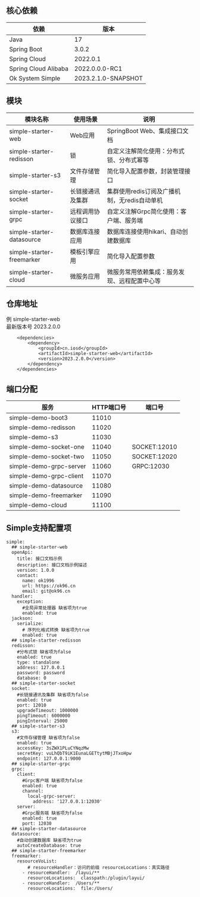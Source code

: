 ## 核心依赖
| 依赖                   | 版本                  |
|----------------------|---------------------|
| Java                 | 17                  |
| Spring Boot          | 3.0.2               |
| Spring Cloud         | 2022.0.1            |
| Spring Cloud Alibaba | 2022.0.0.0-RC1      |
| Ok System Simple     | 2023.2.1.0-SNAPSHOT |

## 模块
| 模块名称                      | 使用场景     | 说明                          |
|---------------------------|----------|-----------------------------|
| simple-starter-web        | Web应用    | SpringBoot Web、集成接口文档       |
| simple-starter-redisson   | 锁        | 自定义注解简化使用：分布式锁、分布式幂等        |
| simple-starter-s3         | 文件存储管理   | 简化导入配置参数，封装管理接口             |
| simple-starter-socket     | 长链接通讯及集群 | 集群使用redis订阅及广播机制，无redis自动单机 |
| simple-starter-grpc       | 远程调用协议接口 | 自定义注解Grpc简化使用：客户端、服务端       |
| simple-starter-datasource | 数据库连接应用  | 数据库连接使用hikari、自动创建数据库       |
| simple-starter-freemarker | 模板引擎应用   | 简化导入配置参数                    |
| simple-starter-cloud      | 微服务应用    | 微服务常用依赖集成：服务发现、远程配置中心等      |

## 仓库地址
例 simple-starter-web  
最新版本号 2023.2.0.0
~~~
    <dependencies>
        <dependency>
            <groupId>cn.iosd</groupId>
            <artifactId>simple-starter-web</artifactId>
            <version>2023.2.0.0</version>
        </dependency>
    </dependencies>
~~~

## 端口分配
| 服务                      | HTTP端口号 | 端口号          |
|-------------------------|---------|--------------|
| simple-demo-boot3       | 11010   |              |
| simple-demo-redisson    | 11020   |              |
| simple-demo-s3          | 11030   |              |
| simple-demo-socket-one  | 11040   | SOCKET:12010 |
| simple-demo-socket-two  | 11050   | SOCKET:12020 |
| simple-demo-grpc-server | 11060   | GRPC:12030   |
| simple-demo-grpc-client | 11070   |              |
| simple-demo-datasource  | 11080   |              |
| simple-demo-freemarker  | 11090   |              |
| simple-demo-cloud       | 11100   |              |

## Simple支持配置项
~~~
simple:
  ## simple-starter-web
  openApi:
    title: 接口文档示例
    description: 接口文档示例描述
    version: 1.0.0
    contact:
      name: ok1996
      url: https://ok96.cn
      email: git@ok96.cn
  handler:
    exception:
      #全局异常处理器 缺省项为true 
      enabled: true
  jackson:
    serialize:
      # 序列化格式转换 缺省项为true 
      enabled: true
  ## simple-starter-redisson
  redisson:
    #分布式锁 缺省项为false
    enabled: true
    type: standalone
    address: 127.0.0.1
    password: password
    database: 0
  ## simple-starter-socket
  socket:
    #长链接通讯及集群 缺省项为false
    enabled: true
    port: 12010
    upgradeTimeout: 1000000
    pingTimeout: 6000000
    pingInterval: 25000
  ## simple-starter-s3
  s3:
    #文件存储管理 缺省项为false
    enabled: true
    accessKey: 3sZWX1PLuCYNqzMw
    secretKey: vuLhQbT9iK1EunaLGETtytMBjJTxoHpw
    endpoint: 127.0.0.1:9000
  ## simple-starter-grpc
  grpc:
    client:
      #Grpc客户端 缺省项为false 
      enabled: true
      channel:
        local-grpc-server:
          address: '127.0.0.1:12030'
    server:
      #Grpc服务端 缺省项为false 
      enabled: true
      port: 12030
  ## simple-starter-datasource
  datasource:
    #自动创建数据库 缺省项为true 
    autoCreateDatabase: true
  ## simple-starter-freemarker
  freemarker:  
    resourceVoList:  
        # resourceHandler：访问的前缀 resourceLocations：真实路径
      - resourceHandler:  /layui/**
        resourceLocations:  classpath:/plugin/layui/
      - resourceHandler:  /Users/**
        resourceLocations:  file:/Users/
~~~